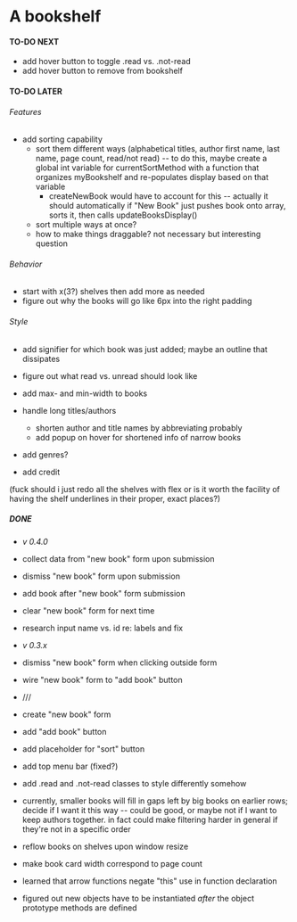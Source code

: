 # A bookshelf

#### TO-DO NEXT
- add hover button to toggle .read vs. .not-read
- add hover button to remove from bookshelf

#### TO-DO LATER
###### Features
- add sorting capability
    - sort them different ways (alphabetical titles, author first name, last name, page count, read/not read) -- to do this, maybe create a global int variable for currentSortMethod with a function that organizes myBookshelf and re-populates display based on that variable 
        - createNewBook would have to account for this -- actually it should automatically if "New Book" just pushes book onto array, sorts it, then calls updateBooksDisplay()
    - sort multiple ways at once?
    - how to make things draggable?  not necessary but interesting question
###### Behavior
- start with x(3?) shelves then add more as needed
- figure out why the books will go like 6px into the right padding
###### Style
- add signifier for which book was just added; maybe an outline that dissipates
- figure out what read vs. unread should look like
- add max- and min-width to books
- handle long titles/authors
    - shorten author and title names by abbreviating probably
    - add popup on hover for shortened info of narrow books
- add genres?

- add credit

(fuck should i just redo all the shelves with flex or is it worth the facility of having the shelf underlines in their proper, exact places?)

##### DONE
- *v 0.4.0*
- collect data from "new book" form upon submission
- dismiss "new book" form upon submission
- add book after "new book" form submission
- clear "new book" form for next time
- research input name vs. id re: labels and fix

- *v 0.3.x*
- dismiss "new book" form when clicking outside form
- wire "new book" form to "add book" button
- ///
- create "new book" form
- add "add book" button
- add placeholder for "sort" button
- add top menu bar (fixed?)
- add .read and .not-read classes to style differently somehow
- currently, smaller books will fill in gaps left by big books on earlier rows; decide if I want it this way -- could be good, or maybe not if I want to keep authors together.  in fact could make filtering harder in general if they're not in a specific order
- reflow books on shelves upon window resize
- make book card width correspond to page count
- learned that arrow functions negate "this" use in function declaration
- figured out new objects have to be instantiated *after* the object prototype methods are defined